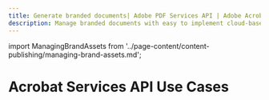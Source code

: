 ```yaml
---
title: Generate branded documents| Adobe PDF Services API | Adobe Acrobat Services
description: Manage branded documents with easy to implement cloud-based APIs. Our PDF Services API helps you create, convert, OCR PDFs and more. Free 6-month trial. Learn more today.
---
```


import ManagingBrandAssets from '../page-content/content-publishing/managing-brand-assets.md';

<Hero slots="heading" variant="fullwidth" theme="dark"  customLayout className="herobgImage Hero-Banner" />

# Acrobat Services API Use Cases

<MenuWrapperComponent  menuItem= 'subMenuPages'  slots="content"  repeat="1" theme="lightest" className="Managing-brand-assets"/>

<ManagingBrandAssets />
